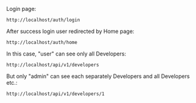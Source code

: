 Login page:

`http://localhost/auth/login`

After success login user redirected by Home page:

`http://localhost/auth/home`

In this case, "user" can see only all Developers:

`http://localhost/api/v1/developers`

But only "admin" can see each separately Developers and all Developers etc.:

`http://localhost/api/v1/developers/1`
